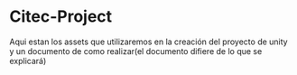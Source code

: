 # Citec-Project
Aqui estan los assets que utilizaremos en la creación del proyecto de unity y un documento de como realizar(el documento difiere de lo que se explicará)
